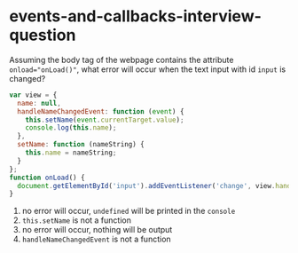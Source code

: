 # events-and-callbacks-interview-question

Assuming the body tag of the webpage contains the attribute `onload="onLoad()"`, what error will occur when the text input with id `input` is changed?

```js
var view = {
  name: null,
  handleNameChangedEvent: function (event) {
    this.setName(event.currentTarget.value);
    console.log(this.name);
  },
  setName: function (nameString) {
    this.name = nameString;
  }
};
function onLoad() {
  document.getElementById('input').addEventListener('change', view.handleNameChangedEvent);
}
```

1. no error will occur, `undefined` will be printed in the `console`
2. `this.setName` is not a function
3. no error will occur, nothing will be output
4. `handleNameChangedEvent` is not a function
